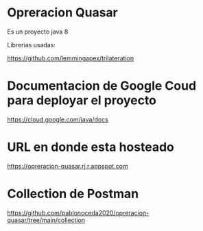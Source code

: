# Opreracion Quasar
Es un proyecto java 8 

Librerias usadas:

https://github.com/lemmingapex/trilateration

# Documentacion de Google Coud para deployar el proyecto

https://cloud.google.com/java/docs

# URL en donde esta hosteado
https://opreracion-quasar.rj.r.appspot.com

# Collection de Postman
https://github.com/pablonoceda2020/opreracion-quasar/tree/main/collection



